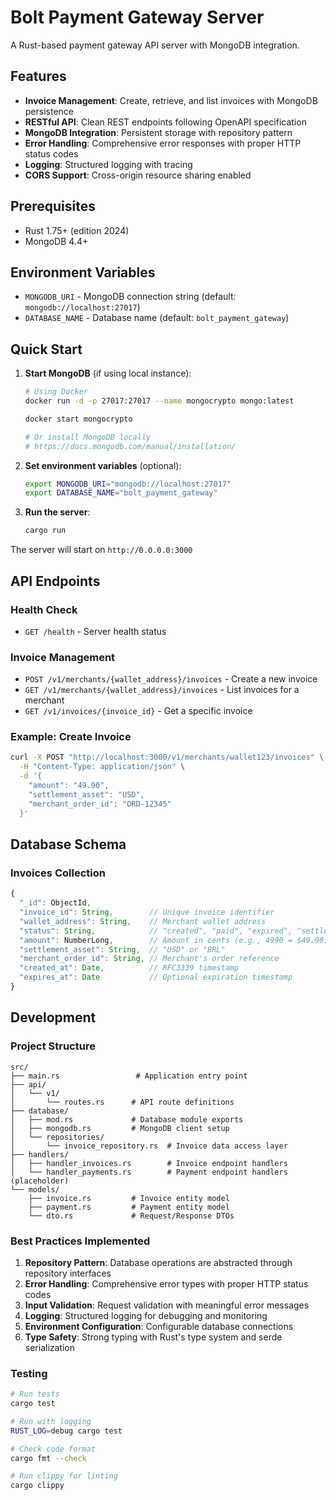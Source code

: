# Bolt Payment Gateway Server

A Rust-based payment gateway API server with MongoDB integration.

## Features

- **Invoice Management**: Create, retrieve, and list invoices with MongoDB persistence
- **RESTful API**: Clean REST endpoints following OpenAPI specification
- **MongoDB Integration**: Persistent storage with repository pattern
- **Error Handling**: Comprehensive error responses with proper HTTP status codes
- **Logging**: Structured logging with tracing
- **CORS Support**: Cross-origin resource sharing enabled

## Prerequisites

- Rust 1.75+ (edition 2024)
- MongoDB 4.4+

## Environment Variables

- `MONGODB_URI` - MongoDB connection string (default: `mongodb://localhost:27017`)
- `DATABASE_NAME` - Database name (default: `bolt_payment_gateway`)

## Quick Start

1. **Start MongoDB** (if using local instance):
   ```bash
   # Using Docker
   docker run -d -p 27017:27017 --name mongocrypto mongo:latest

   docker start mongocrypto
   
   # Or install MongoDB locally
   # https://docs.mongodb.com/manual/installation/
   ```

2. **Set environment variables** (optional):
   ```bash
   export MONGODB_URI="mongodb://localhost:27017"
   export DATABASE_NAME="bolt_payment_gateway"
   ```

3. **Run the server**:
   ```bash
   cargo run
   ```

The server will start on `http://0.0.0.0:3000`

## API Endpoints

### Health Check
- `GET /health` - Server health status

### Invoice Management
- `POST /v1/merchants/{wallet_address}/invoices` - Create a new invoice
- `GET /v1/merchants/{wallet_address}/invoices` - List invoices for a merchant
- `GET /v1/invoices/{invoice_id}` - Get a specific invoice

### Example: Create Invoice

```bash
curl -X POST "http://localhost:3000/v1/merchants/wallet123/invoices" \
  -H "Content-Type: application/json" \
  -d '{
    "amount": "49.90",
    "settlement_asset": "USD",
    "merchant_order_id": "ORD-12345"
  }'
```

## Database Schema

### Invoices Collection

```javascript
{
  "_id": ObjectId,
  "invoice_id": String,        // Unique invoice identifier
  "wallet_address": String,    // Merchant wallet address
  "status": String,            // "created", "paid", "expired", "settled"
  "amount": NumberLong,        // Amount in cents (e.g., 4990 = $49.90)
  "settlement_asset": String,  // "USD" or "BRL"
  "merchant_order_id": String, // Merchant's order reference
  "created_at": Date,          // RFC3339 timestamp
  "expires_at": Date           // Optional expiration timestamp
}
```

## Development

### Project Structure

```
src/
├── main.rs                 # Application entry point
├── api/
│   └── v1/
│       └── routes.rs      # API route definitions
├── database/
│   ├── mod.rs             # Database module exports
│   ├── mongodb.rs         # MongoDB client setup
│   └── repositories/
│       └── invoice_repository.rs  # Invoice data access layer
├── handlers/
│   ├── handler_invoices.rs        # Invoice endpoint handlers
│   └── handler_payments.rs        # Payment endpoint handlers (placeholder)
└── models/
    ├── invoice.rs         # Invoice entity model
    ├── payment.rs         # Payment entity model
    └── dto.rs             # Request/Response DTOs
```

### Best Practices Implemented

1. **Repository Pattern**: Database operations are abstracted through repository interfaces
2. **Error Handling**: Comprehensive error types with proper HTTP status codes
3. **Input Validation**: Request validation with meaningful error messages
4. **Logging**: Structured logging for debugging and monitoring
5. **Environment Configuration**: Configurable database connections
6. **Type Safety**: Strong typing with Rust's type system and serde serialization

### Testing

```bash
# Run tests
cargo test

# Run with logging
RUST_LOG=debug cargo test

# Check code format
cargo fmt --check

# Run clippy for linting
cargo clippy
```
